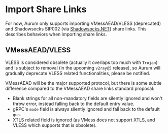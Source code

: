 # Import Share Links

For now, Aurum only supports importing VMessAEAD/VLESS (deprecated) and Shadowsocks SIP002 (via [Shadowsocks.NET](https://github.com/Shadowsocks-NET/Shadowsocks.NET)) share links. This describes behaviors when importing share links.

## VMessAEAD/VLESS

VLESS is considered obsolete (actually it overlaps too much with `Trojan`) and is subject to removal (in the upcoming `v2ray@5` release), so Aurum will gradually deprecate VLESS related functionalities, please be notified.

VMessAEAD will be the major supported protocol, but there is some subtle difference compared to the VMessAEAD share links standard proposal:

- Blank strings for all non-mandatory fields are silently ignored and won't throw error, instead falling back to the default entry value.
- gRPC's `mode` field is always silently ignored and fall back to the default `gun`.
- XTLS related field is ignored (as VMess does not support XTLS, and VLESS which supports that is obsolete).

